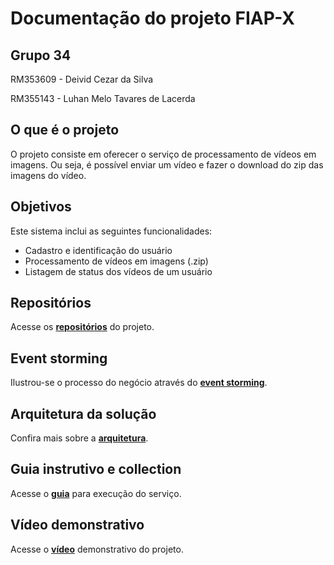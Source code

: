 # Documentação do projeto FIAP-X

## Grupo 34

RM353609 - Deivid Cezar da Silva

RM355143 - Luhan Melo Tavares de Lacerda

## O que é o projeto

O projeto consiste em oferecer o serviço de processamento de vídeos em imagens. 
Ou seja, é possível enviar um vídeo e fazer o download do zip das imagens do vídeo.

## Objetivos

Este sistema inclui as seguintes funcionalidades:

- Cadastro e identificação do usuário
- Processamento de vídeos em imagens (.zip)
- Listagem de status dos vídeos de um usuário

## Repositórios

Acesse os [**repositórios**](https://github.com/orgs/FIAP-X/repositories) do projeto.

## Event storming

Ilustrou-se o processo do negócio através do [**event storming**](assets/event-storming/event-storming.md).

## Arquitetura da solução

Confira mais sobre a [**arquitetura**](assets/arquitetura/arquitetura.md).

## Guia instrutivo e collection

Acesse o [**guia**](assets/guia/guia.md) para execução do serviço.

## Vídeo demonstrativo

Acesse o [**vídeo**](https://youtu.be/1xYPalKUni8) demonstrativo do projeto.
